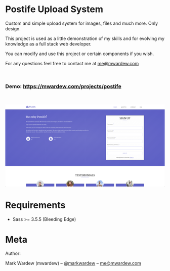 Postife Upload System
=======================

Custom and simple upload system for images, files and much more. Only design.

This project is used as a little demonstration of my skills and for evolving my knowledge as a full stack web developer.

You can modify and use this project or certain components if you wish.

For any questions feel free to contact me at me@mwardew.com

<br />

### Demo:  https://mwardew.com/projects/postife

<br />

![](screenshot.png)

Requirements
============

* Sass >= 3.5.5 (Bleeding Edge)

Meta
============

Author:

Mark Wardew (mwardew) – [@markwardew](https://twitter.com/markwardew) – me@mwardew.com
